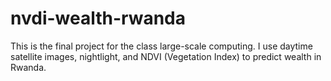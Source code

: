 # nvdi-wealth-rwanda
This is the final project for the class large-scale computing. I use daytime satellite images, nightlight, and NDVI (Vegetation Index) to predict wealth in Rwanda. 
